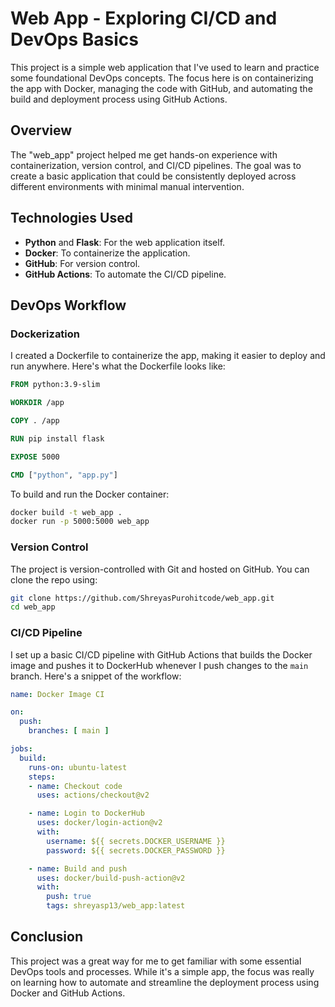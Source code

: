 # Web App - Exploring CI/CD and DevOps Basics

This project is a simple web application that I've used to learn and practice some foundational DevOps concepts. The focus here is on containerizing the app with Docker, managing the code with GitHub, and automating the build and deployment process using GitHub Actions.

## Overview

The "web_app" project helped me get hands-on experience with containerization, version control, and CI/CD pipelines. The goal was to create a basic application that could be consistently deployed across different environments with minimal manual intervention.

## Technologies Used

- **Python** and **Flask**: For the web application itself.
- **Docker**: To containerize the application.
- **GitHub**: For version control.
- **GitHub Actions**: To automate the CI/CD pipeline.

## DevOps Workflow

### Dockerization

I created a Dockerfile to containerize the app, making it easier to deploy and run anywhere. Here's what the Dockerfile looks like:

```Dockerfile
FROM python:3.9-slim

WORKDIR /app

COPY . /app

RUN pip install flask

EXPOSE 5000

CMD ["python", "app.py"]
```

To build and run the Docker container:

```bash
docker build -t web_app .
docker run -p 5000:5000 web_app
```

### Version Control

The project is version-controlled with Git and hosted on GitHub. You can clone the repo using:

```bash
git clone https://github.com/ShreyasPurohitcode/web_app.git
cd web_app
```

### CI/CD Pipeline

I set up a basic CI/CD pipeline with GitHub Actions that builds the Docker image and pushes it to DockerHub whenever I push changes to the `main` branch. Here's a snippet of the workflow:

```yaml
name: Docker Image CI

on:
  push:
    branches: [ main ]

jobs:
  build:
    runs-on: ubuntu-latest
    steps:
    - name: Checkout code
      uses: actions/checkout@v2

    - name: Login to DockerHub
      uses: docker/login-action@v2
      with:
        username: ${{ secrets.DOCKER_USERNAME }}
        password: ${{ secrets.DOCKER_PASSWORD }}

    - name: Build and push
      uses: docker/build-push-action@v2
      with:
        push: true
        tags: shreyasp13/web_app:latest
```

## Conclusion

This project was a great way for me to get familiar with some essential DevOps tools and processes. While it's a simple app, the focus was really on learning how to automate and streamline the deployment process using Docker and GitHub Actions.